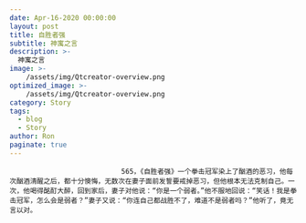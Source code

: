```yaml
---
date: Apr-16-2020 00:00:00
layout: post
title: 自胜者强
subtitle: 神寓之言
description: >-
  神寓之言
image: >-
    /assets/img/Qtcreator-overview.png
optimized_image: >-
    /assets/img/Qtcreator-overview.png
category: Story
tags:
  - blog
  - Story
author: Ron
paginate: true
---
```


							　　565，《自胜者强》一个拳击冠军染上了酗酒的恶习，他每次酗酒清醒之后，都十分懊悔，无数次在妻子面前发誓要戒掉恶习，但他根本无法克制自己。一次，他喝得酩酊大醉，回到家后，妻子对他说：“你是一个弱者。”他不服地回说：“笑话！我是拳击冠军，怎么会是弱者？”妻子又说：“你连自己都战胜不了，难道不是弱者吗？”他听了，竟无言以对。
							
							
						
